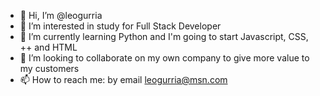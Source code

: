 - 👋 Hi, I’m @leogurria
- 👀 I’m interested in study for Full Stack Developer
- 🌱 I’m currently learning Python and I'm going to start Javascript, CSS, ++ and HTML 
- 💞️ I’m looking to collaborate on my own company to give more value to my customers
- 📫 How to reach me: by email leogurria@msn.com

<!---
leogurria/leogurria is a ✨ special ✨ repository because its `README.md` (this file) appears on your GitHub profile.
You can click the Preview link to take a look at your changes.
--->
